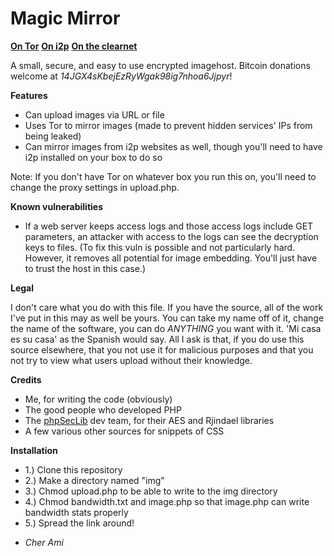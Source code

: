 Magic Mirror
============

**[On Tor](http://li7qxmk72kp3sgz4.onion/)**
**[On i2p](http://img.i2p/)**
**[On the clearnet](http://img.404.mn/)**

A small, secure, and easy to use encrypted imagehost. Bitcoin donations welcome at *14JGX4sKbejEzRyWgak98ig7nhoa6Jjpyr*!

**Features**
* Can upload images via URL or file
* Uses Tor to mirror images (made to prevent hidden services' IPs from being leaked)
* Can mirror images from i2p websites as well, though you'll need to have i2p installed on your box to do so

Note: If you don't have Tor on whatever box you run this on, you'll need to change the proxy settings in upload.php.

**Known vulnerabilities**
* If a web server keeps access logs and those access logs include GET parameters, an attacker with access to the logs can see the decryption keys to files. (To fix this vuln is possible and not particularly hard. However, it removes all potential for image embedding. You'll just have to trust the host in this case.)

**Legal**

I don't care what you do with this file. If you have the source, all of the work I've put in this may as well be yours. You can take my name off of it, change the name of the software, you can do *ANYTHING* you want with it. 'Mi casa es su casa' as the Spanish would say. All I ask is that, if you do use this source elsewhere, that you not use it for malicious purposes and that you not try to view what users upload without their knowledge.

**Credits**

* Me, for writing the code (obviously)
* The good people who developed PHP
* The [phpSecLib](http://phpseclib.sourceforge.net/) dev team, for their AES and Rjindael libraries 
* A few various other sources for snippets of CSS

**Installation**

* 1.) Clone this repository
* 2.) Make a directory named "img"
* 3.) Chmod upload.php to be able to write to the img directory
* 4.) Chmod bandwidth.txt and image.php so that image.php can write bandwidth stats properly
* 5.) Spread the link around!

- *Cher Ami*
